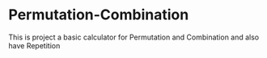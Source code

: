 # Permutation-Combination
This is project a basic calculator for Permutation and Combination and also have Repetition
